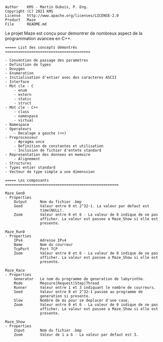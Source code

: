 
    Author    KMS - Martin Dubois, P. Eng.
    Copyright (C) 2021 KMS
    License   http://www.apache.org/licenses/LICENSE-2.0
    Product   Maze
    File      README.md

Le projet Maze est conçu pour demontrer de nombreux aspect de la
programmation avancee en C++.

    ===== List des concepts démontrés =======================================

    - Convention de passage des parametres
    - Definition de types
    - Doxygen
    - Enumeration
    - Initialisation d'entier avec des caracteres ASCII
    - Interface
    - Mot cle - C
        - enum
        - extern
        - static
        - struct
    - Mot cle - C++
        - class
        - namespace
        - virtual
    - Namespace
    - Operateurs
        - Decalage a gauche (<<)
    - Preprocesseur
        - #pragma once
        - Definition de constantes et utilisation
        - Inclusion de fichier d'entete standard
    - Representation des donnees en memoire
        - Alignement
    - Structures
    - Types entier standard
    - Vecteur de type simple a une dimenssion

    ===== Les composants ====================================================

    Maze_Gen0
    - Properties
        Output      Nom du fichier .bmp
        Seed        Valeur entre 0 et 2^32-1. La valeur par defaut est
                    time(NULL).
        Zoom        Valeur entre 0 et 6 - La valeur de 0 indique de ne pas
                    afficher. La valeur est passee a Maze_Show si elle est
                    presente.

    Maze_Run0
    - Properties
        IPv4        Adresse IPv4
        Name        Nom du courreur
        TcpPort     Port TCP
        Zoom        Valeur entre 0 et 6 - La valeur de 0 indique de ne pas
                    afficher. La valeur est passee a Maze_Show si elle est
                    presente.

    Maze_Race
    - Properties
        Generator   Le nom du programme de generation de labyrinthe.
        Mode        Measure|Request|Step|Thread
        Runner      Valeur entre 1 et 3 indiquant le nombre de courreurs.
        Seed        Valeur entre 0 et 2^32-1 passee au programme de
                    generation si presente.
        Slow        Nombre de ms pour se deplacer d'une case.
        Zoom        Valeur entre 0 et 6 - La valeur de 0 indique de ne pas
                    afficher. La valeur est passee a Maze_Show si elle est
                    presente.

    Maze_Show
    - Properties
        Input       Nom du fichier .bmp
        Zoom        Valeur de 1 a 6 - La valeur par defaut est 3.
